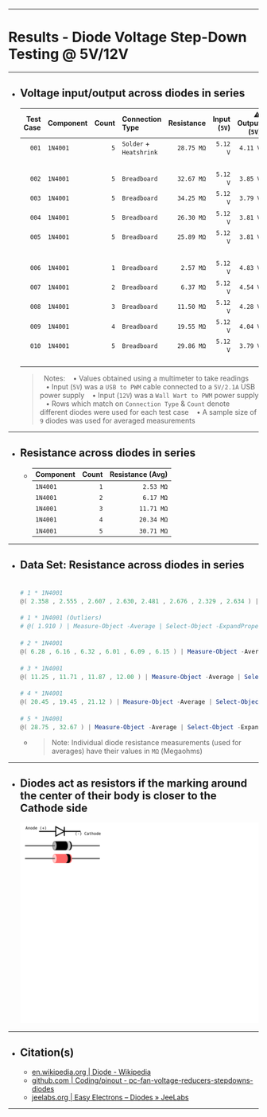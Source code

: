 <!-- ------------------------------------------------------------ ---

This file (on GitHub):   https://github.com/mcavallo-git/Coding/blob/main/pinouts/results%20-%20diode-voltage-stepdown-testing.md

--- ------------------------------------------------------------- -->

***

# Results - Diode Voltage Step-Down Testing @ 5V/12V

***

- ## Voltage input/output across diodes in series
  | Test Case | Component | Count | Connection Type               | Resistance | Input (`5V`) | ⚠️ Output (`5V`) | Input (`12V`) | ⚠️ Output (`12V`) |
  | --------: | --------- | ----: | ----------------------------- | ---------: | -----------: | ---------------: | ------------: | -----------------: |
  |     `001` | `1N4001`  |   `5` | `Solder` + <br />`Heatshrink` | `28.75 MΩ` |     `5.12 V` |         `4.11 V` |     `11.73 V` |          `10.63 V` |
  |   <br />  |           |       |                               |            |              |                  |               |                    |
  |     `002` | `1N4001`  |   `5` | `Breadboard`                  | `32.67 MΩ` |     `5.12 V` |         `3.85 V` |     `11.73 V` |          `10.17 V` |
  |     `003` | `1N4001`  |   `5` | `Breadboard`                  | `34.25 MΩ` |     `5.12 V` |         `3.79 V` |     `11.73 V` |          `10.15 V` |
  |     `004` | `1N4001`  |   `5` | `Breadboard`                  | `26.30 MΩ` |     `5.12 V` |         `3.81 V` |     `11.73 V` |          `10.18 V` |
  |     `005` | `1N4001`  |   `5` | `Breadboard`                  | `25.89 MΩ` |     `5.12 V` |         `3.81 V` |     `11.73 V` |          `10.18 V` |
  |   <br />  |           |       |                               |            |              |                  |               |                    |
  |     `006` | `1N4001`  |   `1` | `Breadboard`                  |  `2.57 MΩ` |     `5.12 V` |         `4.83 V` |     `11.73 V` |          `11.40 V` |
  |     `007` | `1N4001`  |   `2` | `Breadboard`                  |  `6.37 MΩ` |     `5.12 V` |         `4.54 V` |     `11.73 V` |          `11.08 V` |
  |     `008` | `1N4001`  |   `3` | `Breadboard`                  | `11.50 MΩ` |     `5.12 V` |         `4.28 V` |     `11.73 V` |          `10.77 V` |
  |     `009` | `1N4001`  |   `4` | `Breadboard`                  | `19.55 MΩ` |     `5.12 V` |         `4.04 V` |     `11.73 V` |          `10.46 V` |
  |     `010` | `1N4001`  |   `5` | `Breadboard`                  | `29.86 MΩ` |     `5.12 V` |         `3.79 V` |     `11.73 V` |          `10.15 V` |
  |   <br />  |           |       |                               |            |              |                  |               |                    |

  >&nbsp;
  >Notes:
  >&nbsp;&nbsp;&nbsp;&bull;&nbsp;Values obtained using a multimeter to take readings
  >&nbsp;&nbsp;&nbsp;&bull;&nbsp;Input (`5V`) was a `USB to PWM` cable connected to a `5V/2.1A` USB power supply
  >&nbsp;&nbsp;&nbsp;&bull;&nbsp;Input (`12V`) was a `Wall Wart to PWM` power supply
  >&nbsp;&nbsp;&nbsp;&bull;&nbsp;Rows which match on `Connection Type` & `Count` denote different diodes were used for each test case
  >&nbsp;&nbsp;&nbsp;&bull;&nbsp;A sample size of `9` diodes was used for averaged measurements
  >&nbsp;

***

- ## Resistance across diodes in series
  - | Component | Count | Resistance (Avg) |
    | :-------- | ----: | ---------------: |
    | `1N4001`  |   `1` |        `2.53 MΩ` |
    | `1N4001`  |   `2` |        `6.17 MΩ` |
    | `1N4001`  |   `3` |       `11.71 MΩ` |
    | `1N4001`  |   `4` |       `20.34 MΩ` |
    | `1N4001`  |   `5` |       `30.71 MΩ` |
<!--
  - #### Resistance across similar step downs
    | Component        | Count | Resistance (Avg) |
    | :--------------- | ----: | ---------------: |
    | `Noctua NA-RC7`  |   `1` |        `49.40 Ω` |
    | `Noctua NA-RC7`  |   `2` |        `99.20 Ω` |
    | `Noctua NA-RC7`  |   `3` |       `149.20 Ω` |
    | `Noctua NA-RC12` |   `1` |       `147.90 Ω` |
-->

***

- ## Data Set: Resistance across diodes in series
  ```powershell

  # 1 * 1N4001
  @( 2.358 , 2.555 , 2.607 , 2.630, 2.481 , 2.676 , 2.329 , 2.634 ) | Measure-Object -Average | Select-Object -ExpandProperty "Average" | ForEach-Object  { [Math]::Round(${_}, 2, 1) };

  # 1 * 1N4001 (Outliers)
  # @( 1.910 ) | Measure-Object -Average | Select-Object -ExpandProperty "Average" | ForEach-Object  { [Math]::Round(${_}, 2, 1) };

  # 2 * 1N4001
  @( 6.28 , 6.16 , 6.32 , 6.01 , 6.09 , 6.15 ) | Measure-Object -Average | Select-Object -ExpandProperty "Average" | ForEach-Object  { [Math]::Round(${_}, 2, 1) };

  # 3 * 1N4001
  @( 11.25 , 11.71 , 11.87 , 12.00 ) | Measure-Object -Average | Select-Object -ExpandProperty "Average" | ForEach-Object  { [Math]::Round(${_}, 2, 1) };

  # 4 * 1N4001
  @( 20.45 , 19.45 , 21.12 ) | Measure-Object -Average | Select-Object -ExpandProperty "Average" | ForEach-Object  { [Math]::Round(${_}, 2, 1) };

  # 5 * 1N4001
  @( 28.75 , 32.67 ) | Measure-Object -Average | Select-Object -ExpandProperty "Average" | ForEach-Object  { [Math]::Round(${_}, 2, 1) };

  ```
  - > Note: Individual diode resistance measurements (used for averages) have their values in `MΩ` (Megaohms)

***

- ## Diodes act as resistors if the marking around the center of their body is closer to the Cathode side
  ![pinout - diode_anode-cathode](pinout%20-%20diode_anode-cathode.svg)

***

- ## Citation(s)
  - [en.wikipedia.org | Diode - Wikipedia](https://en.wikipedia.org/wiki/Diode)
  - [github.com | Coding/pinout - pc-fan-voltage-reducers-stepdowns-diodes](https://github.com/mcavallo-git/Coding/blob/main/pinouts/pinout%20-%20pc-fan-voltage-reducers-stepdowns-diodes.md)
  - [jeelabs.org | Easy Electrons – Diodes » JeeLabs](https://jeelabs.org/2011/01/09/easy-electrons-%E2%80%93-diodes/index.html)

***